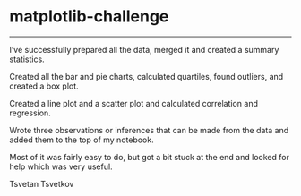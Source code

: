 # matplotlib-challenge

------------------------------------------------

I’ve successfully prepared all the data, merged it and created a summary statistics.

Created all the bar and pie charts, calculated quartiles, found outliers, and created a box plot.

Created a line plot and a scatter plot and calculated correlation and regression.

Wrote three observations or inferences that can be made from the data and added them to the top of my notebook.

Most of it was fairly easy to do, but got a bit stuck at the end and looked for help which was very useful.

Tsvetan Tsvetkov
